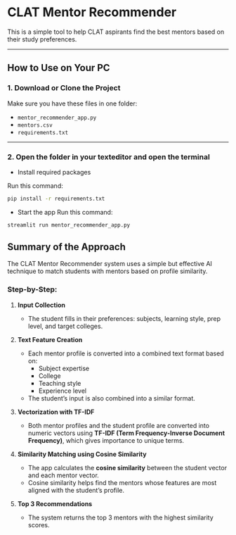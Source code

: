 # CLAT Mentor Recommender

This is a simple tool to help CLAT aspirants find the best mentors based on their study preferences.

---

## How to Use on Your PC


### 1. Download or Clone the Project

Make sure you have these files in one folder:
- `mentor_recommender_app.py`
- `mentors.csv`
- `requirements.txt`

---

### 2. Open the folder in your texteditor and open the terminal

- Install required packages

Run this command:

```bash
pip install -r requirements.txt
```

- Start the app
Run this command:

```bash
streamlit run mentor_recommender_app.py
```
## Summary of the Approach

The CLAT Mentor Recommender system uses a simple but effective AI technique to match students with mentors based on profile similarity.

### Step-by-Step:

1. **Input Collection**  
   - The student fills in their preferences: subjects, learning style, prep level, and target colleges.

2. **Text Feature Creation**  
   - Each mentor profile is converted into a combined text format based on:
     - Subject expertise
     - College
     - Teaching style
     - Experience level  
   - The student’s input is also combined into a similar format.

3. **Vectorization with TF-IDF**  
   - Both mentor profiles and the student profile are converted into numeric vectors using **TF-IDF (Term Frequency-Inverse Document Frequency)**, which gives importance to unique terms.

4. **Similarity Matching using Cosine Similarity**  
   - The app calculates the **cosine similarity** between the student vector and each mentor vector.
   - Cosine similarity helps find the mentors whose features are most aligned with the student’s profile.

5. **Top 3 Recommendations**  
   - The system returns the top 3 mentors with the highest similarity scores.




